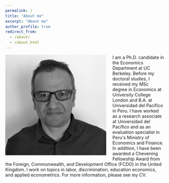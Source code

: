 ```yaml
---
permalink: /
title: "About me"
excerpt: "About me"
author_profile: true
redirect_from: 
  - /about/
  - /about.html
---
```


  <img class="img-responsive" style="float: left; margin: 0px 20px 20px 0px;" src="/images/profile.jpg" width="320"> I am a Ph.D. candidate in the Economics Department at UC Berkeley. Before my doctoral studies, I received my MSc degree in Economics at University College London and B.A. at Universidad del Pacífico in Peru. I have worked as a research associate at Universidad del Pacífico and as an evaluation specialist in Peru's Ministry of Economics and Finance. In addition, I have been awarded a Chevening Fellowship Award from the Foreign, Commonwealth, and Development Office (FCDO) in the United Kingdom.
I work on topics in labor, discrimination, education economics, and applied econometrics. For more information, please see my CV.

